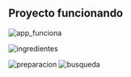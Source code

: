 ## Proyecto funcionando

![app_funciona](https://github.com/user-attachments/assets/53cee21a-14f1-4832-8c92-9ef4f13df07a)

![ingredientes](https://github.com/user-attachments/assets/30eabe36-84a1-4e26-bfe1-644cf2f86461)

![preparacion](https://github.com/user-attachments/assets/40b39f45-2d78-460a-bf72-01181c0ebde4)
 
![busqueda](https://github.com/user-attachments/assets/a538812d-ecdb-4636-b0d6-a2b526f5171e)
 
